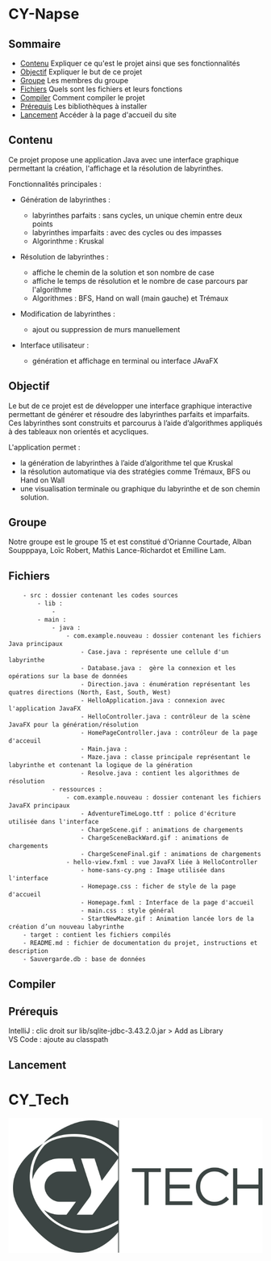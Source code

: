# CY-Napse


## Sommaire
- [Contenu](#contenu) Expliquer ce qu'est le projet ainsi que ses fonctionnalités
- [Objectif](#objectif) Expliquer le but de ce projet
- [Groupe](#groupe) Les membres du groupe
- [Fichiers](#fichiers) Quels sont les fichiers et leurs fonctions
- [Compiler](#compiler) Comment compiler le projet
- [Prérequis](#prérequis) Les bibliothèques à installer
- [Lancement](#lancement) Accéder à la page d'accueil du site


## Contenu

Ce projet propose une application Java avec une interface graphique permettant la création, l'affichage et la résolution de labyrinthes. 

Fonctionnalités principales :

- Génération de labyrinthes :
  - labyrinthes parfaits : sans cycles, un unique chemin entre deux points
  - labyrinthes imparfaits : avec des cycles ou des impasses
  - Algorinthme : Kruskal

- Résolution de labyrinthes :
  - affiche le chemin de la solution et son nombre de case
  - affiche le temps de résolution et le nombre de case parcours par l'algorithme
  - Algorithmes : BFS, Hand on wall (main gauche) et Trémaux

- Modification de labyrinthes :
  - ajout ou suppression de murs manuellement

- Interface utilisateur :
  - génération et affichage en terminal ou interface JAvaFX



## Objectif

Le but de ce projet est de développer une interface graphique interactive permettant de générer et résoudre des labyrinthes parfaits et imparfaits.
Ces labyrinthes sont construits et parcourus à l’aide d’algorithmes appliqués à des tableaux non orientés et acycliques.

L'application permet :
- la génération de labyrinthes à l’aide d’algorithme tel que Kruskal
- la résolution automatique via des stratégies comme Trémaux, BFS ou Hand on Wall 
- une visualisation terminale ou graphique du labyrinthe et de son chemin solution.

## Groupe

Notre groupe est le groupe 15 et est constitué d'Orianne Courtade, Alban Soupppaya, Loïc Robert, Mathis Lance-Richardot et Emilline Lam.

## Fichiers

```text
    - src : dossier contenant les codes sources
        - lib :
            -
        - main :
            - java :
                - com.example.nouveau : dossier contenant les fichiers Java principaux
                    - Case.java : représente une cellule d'un labyrinthe
                    - Database.java :  gère la connexion et les opérations sur la base de données
                    - Direction.java : énumération représentant les quatres directions (North, East, South, West)
                    - HelloApplication.java : connexion avec l'application JavaFX
                    - HelloController.java : contrôleur de la scène JavaFX pour la génération/résolution
                    - HomePageController.java : contrôleur de la page d'acceuil
                    - Main.java : 
                    - Maze.java : classe principale représentant le labyrinthe et contenant la logique de la génération
                    - Resolve.java : contient les algorithmes de résolution
            - ressources :
                - com.example.nouveau : dossier contenant les fichiers JavaFX principaux
                    - AdventureTimeLogo.ttf : police d'écriture utilisée dans l'interface
                    - ChargeScene.gif : animations de chargements
                    - ChargeSceneBackWard.gif : animations de chargements
                    - ChargeSceneFinal.gif : animations de chargements
                - hello-view.fxml : vue JavaFX liée à HelloController
                    - home-sans-cy.png : Image utilisée dans l'interface
                    - Homepage.css : ficher de style de la page d'accueil
                    - Homepage.fxml : Interface de la page d'accueil
                    - main.css : style général 
                    - StartNewMaze.gif : Animation lancée lors de la création d’un nouveau labyrinthe
    - target : contient les fichiers compilés
    - README.md : fichier de documentation du projet, instructions et description
    - Sauvergarde.db : base de données
```


## Compiler


## Prérequis

IntelliJ : clic droit sur lib/sqlite-jdbc-3.43.2.0.jar > Add as Library  
VS Code : ajoute au classpath

## Lancement



# CY_Tech
![CYTECH](CY_Tech_logo.jpg)





